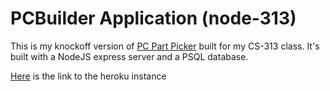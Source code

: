 # PCBuilder Application (node-313)
This is my knockoff version of [PC Part Picker](https://pcpartpicker.com/) built for my CS-313 class. It's built with a NodeJS express server and a PSQL database.

[Here](https://powerful-dawn-72729.herokuapp.com/login) is the link to the heroku instance
